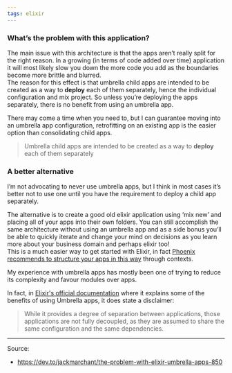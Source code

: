 ```yaml
---
tags: elixir
---
```


### What’s the problem with this application?

The main issue with this architecture is that the apps aren’t really split for the right reason. In a growing (in terms of code added over time) application it will most likely slow you down the more code you add as the boundaries become more brittle and blurred.  
The reason for this effect is that umbrella child apps are intended to be created as a way to **deploy** each of them separately, hence the individual configuration and mix project. So unless you’re deploying the apps separately, there is no benefit from using an umbrella app.

There may come a time when you need to, but I can guarantee moving into an umbrella app configuration, retrofitting on an existing app is the easier option than consolidating child apps.

> Umbrella child apps are intended to be created as a way to **deploy** each of them separately

### A better alternative

I’m not advocating to never use umbrella apps, but I think in most cases it’s better not to use one until you have the requirement to deploy a child app separately.

The alternative is to create a good old elixir application using ‘mix new’ and placing all of your apps into their own folders. You can still accomplish the same architecture without using an umbrella app and as a side bonus you’ll be able to quickly iterate and change your mind on decisions as you learn more about your business domain and perhaps elixir too!  
This is a much easier way to get started with Elixir, in fact [Phoenix recommends to structure your apps in this way](https://hexdocs.pm/phoenix/contexts.html) through contexts.

My experience with umbrella apps has mostly been one of trying to reduce its complexity and favour modules over apps.

In fact, in [Elixir's official documentation](https://elixir-lang.org/getting-started/mix-otp/dependencies-and-umbrella-projects.html#dont-drink-the-kool-aid) where it explains some of the benefits of using Umbrella apps, it does state a disclaimer:

> While it provides a degree of separation between applications, those applications are not fully decoupled, as they are assumed to share the same configuration and the same dependencies.

---
Source:
- https://dev.to/jackmarchant/the-problem-with-elixir-umbrella-apps-850